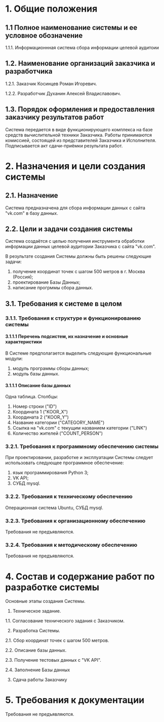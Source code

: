 # 1. Общие положения

## 1.1 Полное наименование системы и ее условное обозначение

1.1.1. Информационнная система сбора информации целевой аудитоии

## 1.2. Наименование организаций заказчика и разработчика

1.2.1. Заказчик Косинцев Роман Игоревич.

1.2.2. Разработчик Духанин Алексей Владиславович.

## 1.3. Порядок оформления и предоставления заказчику результатов работ

Система передается в виде функционирующего комплекса на базе средств вычислительной техники Заказчика. Работы принимаются комиссией, состоящей из представителей Заказчика и Исполнителя. Подписывается акт сдачи-приёмки результата работ.

# 2. Назначения и цели создания системы
## 2.1.  Назначение

Система предназначена для сбора информации данных с сайта "vk.com" в базу данных.

## 2.2. Цели и задачи создания системы

Система создаётся с целью получения инструмента обработки информации данных целевой аудитории Заказчика с сайта "vk.com".

В результате создания Системы должны быть решены следующие задачи:


1. получение координат точек с шагом 500 метров в г. Москва (Россия);
2. проектирование Базы Данных;
3. написание прогрммы сбора данных.



## 3.1. Требования к системе в целом

### 3.1.1. Требования к структуре и функционированию системы

#### 3.1.1.1 Перечень подсистем, их назначение и основные характеристики

В Системе предполагается выделить следующие функциональные модули:
1. модуль программы сборы данных;
2. модуль базы данных.

#### 3.1.1.1 Описание базы данных

Одна таблица. Столбцы:
1) Номер строки ("ID")
2) Координата 1 ("KOOR_X")
3) Координата 2 ("KOOR_Y")
4) Название категории ("CATEGORY_NAME")
5) Ссылка на "vk.com" с текущим названием категории ("LINK")
6) Количество жителей ("COUNT_PERSON")

### 3.2.1. Требования к программному обеспечению системы

При проектировании, разработке и эксплуатации Системы следует использовать следующее программное обеспечение:
1. язык программирования Python 3;
2. VK API;
3. СУБД mysql.

### 3.2.2. Требования к техническому обеспечению

Операционная система Ubuntu, СУБД mysql. 

### 3.2.3. Требования к организационному обеспечению

Требования не предъявляются.

### 3.2.4. Требования к методическому обеспечению

Требования не предъявляются.

# 4. Состав и содержание работ по разработке системы

Основные этапы создания Системы.

1. Техническое задание.

1.1. Согласование технического задания с Заказчиком.

2. Разработка Системы.

2.1. Сбор координат точек с шагом 500 метров.

2.2. Описание базы данных.

2.3. Получение тестовых данных с "VK API".

2.4. Заполнение Базы данных

3. Сдача работы Заказчику


# 5. Требования к документации

Требования не предъявляются.



